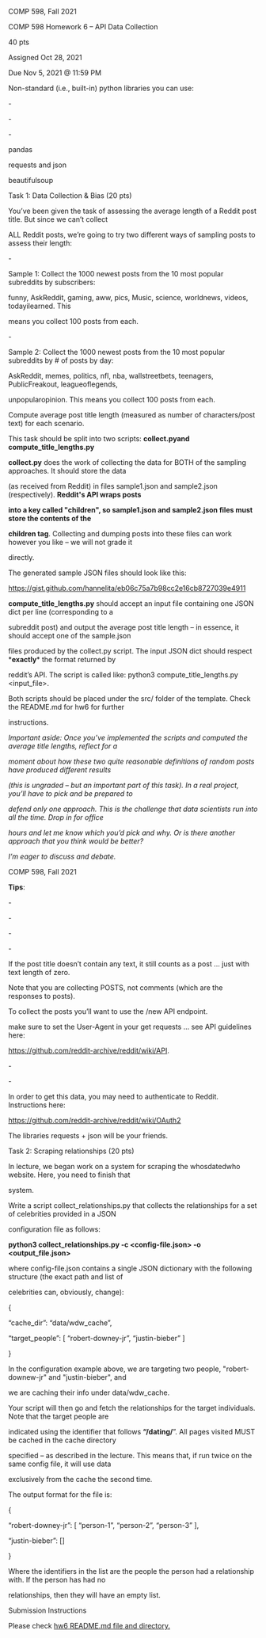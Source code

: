 ﻿

COMP 598, Fall 2021

COMP 598 Homework 6 – API Data Collection

40 pts

Assigned Oct 28, 2021

Due Nov 5, 2021 @ 11:59 PM

Non-standard (i.e., built-in) python libraries you can use:

\-

\-

\-

pandas

requests and json

beautifulsoup

Task 1: Data Collection & Bias (20 pts)

You’ve been given the task of assessing the average length of a Reddit post title. But since we can’t collect

ALL Reddit posts, we’re going to try two different ways of sampling posts to assess their length:

\-

Sample 1: Collect the 1000 newest posts from the 10 most popular subreddits by subscribers:

funny, AskReddit, gaming, aww, pics, Music, science, worldnews, videos, todayilearned. This

means you collect 100 posts from each.

\-

Sample 2: Collect the 1000 newest posts from the 10 most popular subreddits by # of posts by day:

AskReddit, memes, politics, nfl, nba, wallstreetbets, teenagers, PublicFreakout, leagueoflegends,

unpopularopinion. This means you collect 100 posts from each.

Compute average post title length (measured as number of characters/post text) for each scenario.

This task should be split into two scripts: **collect.pyand compute\_title\_lengths.py**

**collect.py** does the work of collecting the data for BOTH of the sampling approaches. It should store the data

(as received from Reddit) in files sample1.json and sample2.json (respectively). **Reddit's API wraps posts**

**into a key called "children", so sample1.json and sample2.json files must store the contents of the**

**children tag**. Collecting and dumping posts into these files can work however you like – we will not grade it

directly.

The generated sample JSON files should look like this:

<https://gist.github.com/hannelita/eb06c75a7b98cc2e16cb8727039e4911>

**compute\_title\_lengths.py** should accept an input file containing one JSON dict per line (corresponding to a

subreddit post) and output the average post title length – in essence, it should accept one of the sample.json

files produced by the collect.py script. The input JSON dict should respect \***exactly**\* the format returned by

reddit’s API. The script is called like: python3 compute\_title\_lengths.py <input\_file>.

Both scripts should be placed under the src/ folder of the template. Check the README.md for hw6 for further

instructions.

*Important aside: Once you’ve implemented the scripts and computed the average title lengths, reflect for a*

*moment about how these two quite reasonable definitions of random posts have produced different results*

*(this is ungraded – but an important part of this task). In a real project, you’ll have to pick and be prepared to*

*defend only one approach. This is the challenge that data scientists run into all the time. Drop in for office*

*hours and let me know which you’d pick and why. Or is there another approach that you think would be better?*

*I’m eager to discuss and debate.*





COMP 598, Fall 2021

**Tips**:

\-

\-

\-

\-

If the post title doesn’t contain any text, it still counts as a post … just with text length of zero.

Note that you are collecting POSTS, not comments (which are the responses to posts).

To collect the posts you’ll want to use the /new API endpoint.

make sure to set the User-Agent in your get requests … see API guidelines here:

<https://github.com/reddit-archive/reddit/wiki/API>.

\-

\-

In order to get this data, you may need to authenticate to Reddit. Instructions here:

<https://github.com/reddit-archive/reddit/wiki/OAuth2>

The libraries requests + json will be your friends.

Task 2: Scraping relationships (20 pts)

In lecture, we began work on a system for scraping the whosdatedwho website. Here, you need to finish that

system.

Write a script collect\_relationships.py that collects the relationships for a set of celebrities provided in a JSON

configuration file as follows:

**python3 collect\_relationships.py -c <config-file.json> -o <output\_file.json>**

where config-file.json contains a single JSON dictionary with the following structure (the exact path and list of

celebrities can, obviously, change):

{

“cache\_dir”: “data/wdw\_cache”,

“target\_people”: [ “robert-downey-jr”, “justin-bieber” ]

}

In the configuration example above, we are targeting two people, "robert-downew-jr" and "justin-bieber", and

we are caching their info under data/wdw\_cache.

Your script will then go and fetch the relationships for the target individuals. Note that the target people are

indicated using the identifier that follows **“/dating/**”. All pages visited MUST be cached in the cache directory

specified – as described in the lecture. This means that, if run twice on the same config file, it will use data

exclusively from the cache the second time.

The output format for the file is:

{

“robert-downey-jr”: [ “person-1”, “person-2”, “person-3” ],

“justin-bieber”: []

}

Where the identifiers in the list are the people the person had a relationship with. If the person has had no

relationships, then they will have an empty list.

Submission Instructions

Please check [hw6](https://github.com/druths/comp598-2021/tree/main/hw6)[ ](https://github.com/druths/comp598-2021/tree/main/hw6)[README.md](https://github.com/druths/comp598-2021/tree/main/hw6)[ ](https://github.com/druths/comp598-2021/tree/main/hw6)[file](https://github.com/druths/comp598-2021/tree/main/hw6)[ ](https://github.com/druths/comp598-2021/tree/main/hw6)[and](https://github.com/druths/comp598-2021/tree/main/hw6)[ ](https://github.com/druths/comp598-2021/tree/main/hw6)[directory.](https://github.com/druths/comp598-2021/tree/main/hw6)

